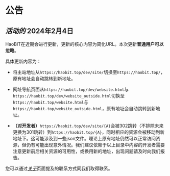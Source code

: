 # 公告

## ***活动的*** 2024年2月4日

HaoBIT在近期会进行更新，更新的核心内容为简化URL。本次更新**普通用户可以忽略**。

具体更新内容为：

- 将主站地址从`https://haobit.top/dev/site/`切换至`https://haobit.top/`，原有地址会自动跳转到新地址。

- 网址导航页面从`https://haobit.top/dev/website.html`与`https://haobit.top/dev/website_outside.html`切换至`https://haobit.top/website.html`与`https://haobit.top/website_outside.html`，原有地址会自动跳转到新地址。

- **（对开发者）**`https://haobit.top/dev/site/{A}`会被302跳转（不排除未来更换为301跳转）到`https://haobit.top/{A}`，同时相应的资源会被移动到新地址下。这可能涉及到一些json文件。理论上原有地址仍然可以正常访问资源，但仍有可能出现意外情况。我们建议依赖于以上目录中内容的开发者需要注意更新前后相关资源的可用性，或换用新的地址，出现问题请及时向我们报告。

您可以通过[*关于*](./about.md)页面提及的联系方式同我们取得联系。
